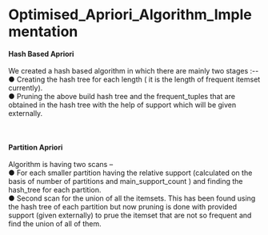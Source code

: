 # Optimised_Apriori_Algorithm_Implementation
**Hash Based Apriori**<br><br>
We created a hash based algorithm in which there are mainly two stages :--<br>
● Creating the hash tree for each length ( it is the length of frequent itemset
currently).<br>
● Pruning the above build hash tree and the frequent_tuples that are
obtained in the hash tree with the help of support which will be given
externally.<br>
<br><br><br>
**Partition Apriori**<br><br>
Algorithm is having two scans –<br>
● For each smaller partition having the relative support (calculated on the basis of
number of partitions and main_support_count ) and finding the hash_tree for
each partition.<br>
● Second scan for the union of all the itemsets. This has been found using the
hash tree of each partition but now pruning is done with provided support (given
externally) to prue the itemset that are not so frequent and find the union of all of
them.<br>
